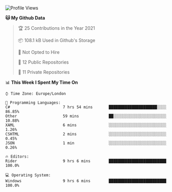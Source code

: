 <!--START_SECTION:waka-->
![Profile Views](http://img.shields.io/badge/Profile%20Views-0-blue)

**🐱 My Github Data** 

> 🏆 25 Contributions in the Year 2021
 > 
> 📦 108.1 kB Used in Github's Storage 
 > 
> 🚫 Not Opted to Hire
 > 
> 📜 12 Public Repositories 
 > 
> 🔑 11 Private Repositories  
 > 
📊 **This Week I Spent My Time On** 

```text
⌚︎ Time Zone: Europe/London

💬 Programming Languages: 
C#                       7 hrs 54 mins       █████████████████████░░░░   86.85% 
Other                    59 mins             ██░░░░░░░░░░░░░░░░░░░░░░░   10.88% 
XAML                     6 mins              ░░░░░░░░░░░░░░░░░░░░░░░░░   1.26% 
CSHTML                   2 mins              ░░░░░░░░░░░░░░░░░░░░░░░░░   0.45% 
JSON                     1 min               ░░░░░░░░░░░░░░░░░░░░░░░░░   0.26%

🔥 Editors: 
Rider                    9 hrs 6 mins        █████████████████████████   100.0%

💻 Operating System: 
Windows                  9 hrs 6 mins        █████████████████████████   100.0%

```


<!--END_SECTION:waka-->